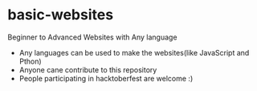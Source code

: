 # basic-websites
Beginner to Advanced Websites with Any language
* Any languages can be used to make the websites(like JavaScript and Pthon)
* Anyone cane contribute to this repository 
* People participating in hacktoberfest are welcome :)

